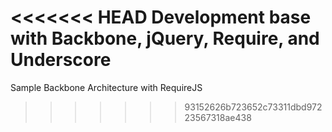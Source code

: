 <<<<<<< HEAD
Development base with Backbone, jQuery, Require, and Underscore
=======
Sample Backbone Architecture with RequireJS
>>>>>>> 93152626b723652c73311dbd97223567318ae438
